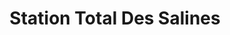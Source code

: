 ---
title: "Station Total Des Salines"
url: /saint-gilles-croix-de-vie/station-total-des-salines/
shop: gaz
---